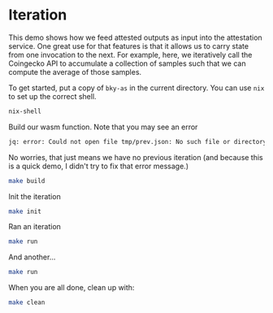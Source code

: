 # Iteration

This demo shows how we feed attested outputs as input into the attestation
service.  One great use for that features is that it allows us to carry state
from one invocation to the next.  For example, here, we iteratively call the
Coingecko API to accumulate a collection of samples such that we can compute
the average of those samples.

To get started, put a copy of `bky-as` in the current directory.  You can use
`nix` to set up the correct shell.

```bash
nix-shell
```
Build our wasm function.  Note that you may see an error 

```bash
jq: error: Could not open file tmp/prev.json: No such file or directory
```

No worries, that just means we have no previous iteration (and because this is
a quick demo, I didn't try to fix that error message.)


```bash
make build
```

Init the iteration
```bash
make init
```

Ran an iteration

```bash
make run
```

And another...

```bash
make run
```

When you are all done, clean up with:

```bash
make clean
```


